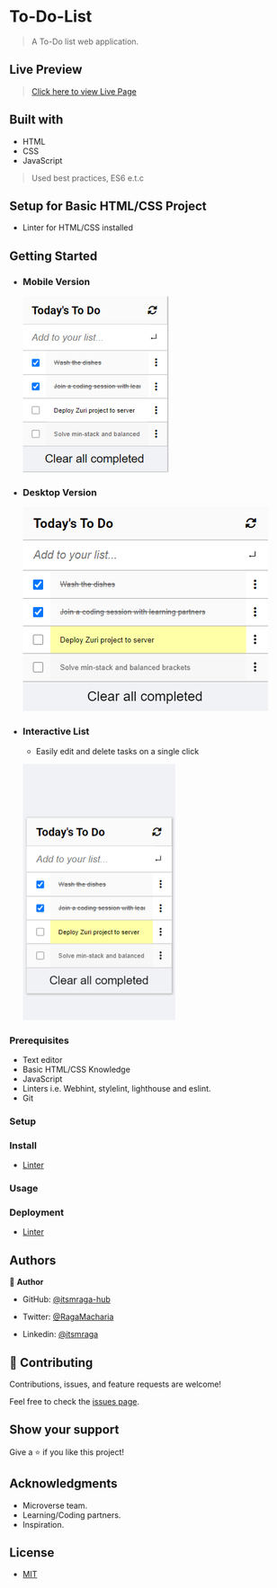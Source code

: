 # To-Do-List

> A To-Do list web application.

## Live Preview

> [Click here to view Live Page](https://)

## Built with

- HTML
- CSS
- JavaScript

> Used best practices, ES6 e.t.c

## Setup for Basic HTML/CSS Project

- Linter for HTML/CSS installed

## Getting Started

- ### Mobile Version

  ![screenshot](./src/assets/To-Do-Mobile.png)

- ### Desktop Version

  ![screenshot](./src/assets/To-Do-desktop.png)

- ### Interactive List

  - Easily edit and delete tasks on a single click

  ![screenshot](./src/assets/Tp-Do-Edit.png)

### Prerequisites

- Text editor
- Basic HTML/CSS Knowledge
- JavaScript
- Linters i.e. Webhint, stylelint, lighthouse and eslint.
- Git

### Setup

### Install

- [Linter](https://github.com/microverseinc/linters-config/tree/master/html-css_js)

### Usage

### Deployment

- [Linter](https://github.com/microverseinc/linters-config/tree/master/html-css_js)

## Authors

👤 **Author**

- GitHub: [@itsmraga-hub](https://github.com/itsmraga-hub)

- Twitter: [@RagaMacharia](https://twitter.com/RagaMacharia)

- Linkedin: [@itsmraga](https://www.linkedin.com/in/itsmraga/)

## 🤝 Contributing

Contributions, issues, and feature requests are welcome!

Feel free to check the [issues page](../../issues/).

## Show your support

Give a ⭐️ if you like this project!

## Acknowledgments

- Microverse team.
- Learning/Coding partners.
- Inspiration.

## License

- [MIT](https://github.com/itsmraga-hub/To-Do-List/blob/master/LICENSE)
